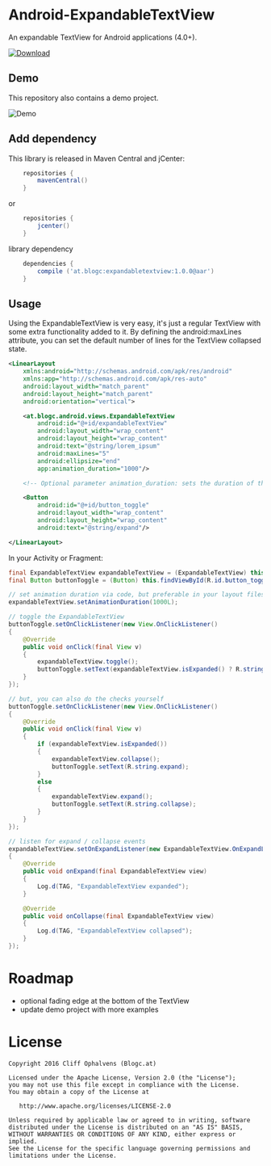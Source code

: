 Android-ExpandableTextView
==========================
An expandable TextView for Android applications (4.0+).

[ ![Download](https://api.bintray.com/packages/blogcat/maven/android-expandabletextview/images/download.svg) ](https://bintray.com/blogcat/maven/android-expandabletextview/_latestVersion)

Demo
----
This repository also contains a demo project.

![Demo](https://raw.githubusercontent.com/Blogcat/Android-ExpandableTextView/release/1.0.0/demo.gif)

Add dependency
--------------
This library is released in Maven Central and jCenter:

```groovy
	repositories {
	    mavenCentral()
	}
```

or

```groovy
	repositories {
	    jcenter()
	}
```

library dependency

```groovy
	dependencies {
	    compile ('at.blogc:expandabletextview:1.0.0@aar')
	}
```

Usage
-----
Using the ExpandableTextView is very easy, it's just a regular TextView with some extra functionality added to it. By defining the android:maxLines attribute, you can set the default number of lines for the TextView collapsed state. 

```xml
<LinearLayout
    xmlns:android="http://schemas.android.com/apk/res/android"
    xmlns:app="http://schemas.android.com/apk/res-auto"
    android:layout_width="match_parent"
    android:layout_height="match_parent"
    android:orientation="vertical">

    <at.blogc.android.views.ExpandableTextView
        android:id="@+id/expandableTextView"
        android:layout_width="wrap_content"
        android:layout_height="wrap_content"
        android:text="@string/lorem_ipsum"
        android:maxLines="5"
        android:ellipsize="end"
        app:animation_duration="1000"/>

	<!-- Optional parameter animation_duration: sets the duration of the expand animation -->

    <Button
        android:id="@+id/button_toggle"
        android:layout_width="wrap_content"
        android:layout_height="wrap_content"
        android:text="@string/expand"/>

</LinearLayout>
```

In your Activity or Fragment:

```java
final ExpandableTextView expandableTextView = (ExpandableTextView) this.findViewById(R.id.expandableTextView);
final Button buttonToggle = (Button) this.findViewById(R.id.button_toggle);

// set animation duration via code, but preferable in your layout files by using the animation_duration attribute
expandableTextView.setAnimationDuration(1000L);

// toggle the ExpandableTextView
buttonToggle.setOnClickListener(new View.OnClickListener()
{
    @Override
    public void onClick(final View v)
    {
        expandableTextView.toggle();
        buttonToggle.setText(expandableTextView.isExpanded() ? R.string.collapse : R.string.expand);
    }
});

// but, you can also do the checks yourself
buttonToggle.setOnClickListener(new View.OnClickListener()
{
    @Override
    public void onClick(final View v)
    {
        if (expandableTextView.isExpanded())
        {
            expandableTextView.collapse();
            buttonToggle.setText(R.string.expand);
        }
        else
        {
            expandableTextView.expand();
            buttonToggle.setText(R.string.collapse);
        }
    }
});

// listen for expand / collapse events
expandableTextView.setOnExpandListener(new ExpandableTextView.OnExpandListener()
{
    @Override
    public void onExpand(final ExpandableTextView view)
    {
        Log.d(TAG, "ExpandableTextView expanded");
    }

    @Override
    public void onCollapse(final ExpandableTextView view)
    {
        Log.d(TAG, "ExpandableTextView collapsed");
    }
});
```

Roadmap
=======

* optional fading edge at the bottom of the TextView
* update demo project with more examples

License
=======

    Copyright 2016 Cliff Ophalvens (Blogc.at)

    Licensed under the Apache License, Version 2.0 (the "License");
    you may not use this file except in compliance with the License.
    You may obtain a copy of the License at

       http://www.apache.org/licenses/LICENSE-2.0

    Unless required by applicable law or agreed to in writing, software
    distributed under the License is distributed on an "AS IS" BASIS,
    WITHOUT WARRANTIES OR CONDITIONS OF ANY KIND, either express or implied.
    See the License for the specific language governing permissions and
    limitations under the License.
